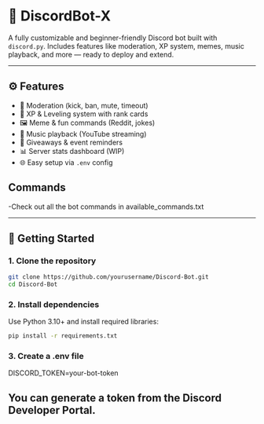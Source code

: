 # 🤖 DiscordBot-X

A fully customizable and beginner-friendly Discord bot built with `discord.py`. Includes features like moderation, XP system, memes, music playback, and more — ready to deploy and extend.

---

## ⚙️ Features

- 🔨 Moderation (kick, ban, mute, timeout)
- 🏅 XP & Leveling system with rank cards
- 🖼️ Meme & fun commands (Reddit, jokes)
- 🎵 Music playback (YouTube streaming)
- 🎉 Giveaways & event reminders
- 📊 Server stats dashboard (WIP)
- 🌐 Easy setup via `.env` config


## Commands

-Check out all the bot commands in available_commands.txt


---

## 🚀 Getting Started

### 1. Clone the repository

```bash
git clone https://github.com/yourusername/Discord-Bot.git
cd Discord-Bot
```

### 2. Install dependencies

Use Python 3.10+ and install required libraries:

```bash
pip install -r requirements.txt
```

### 3. Create a .env file

DISCORD_TOKEN=your-bot-token

You can generate a token from the Discord Developer Portal.
---
